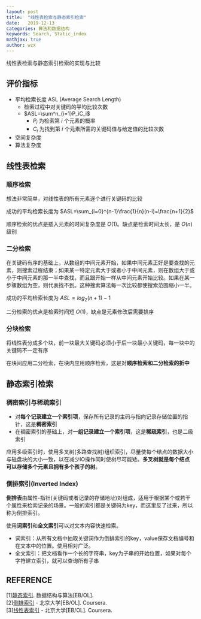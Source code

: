 ```yaml
---
layout: post
title:  "线性表检索与静态索引检索"
date:   2019-12-13
categories: 算法和数据结构
keywords: Search, Static_index
mathjax: true
author: wzx
---
```


线性表检索与静态索引检索的实现与比较




## 评价指标
- 平均检索长度 ASL (Average Search Length)
    - 检索过程中对关键码的平均比较次数
    - $ASL=\sum^n_{i=1}P_iC_i$
        - $P_i$ 为检索第 $i$ 个元素的概率
        - $C_i$ 为找到第 $i$ 个元素所需的关键码值与给定值的比较次数
- 空间复杂度
- 算法复杂度

## 线性表检索
### 顺序检索
想法非常简单，对线性表的所有元素逐个进行关键码的比较

成功的平均检索长度为 $ASL=\sum_{i=0}^{n-1}\frac{1}{n}(n-i)=\frac{n+1}{2}$

顺序检索的优点是插入元素的时间复杂度是 $O(1)$。缺点是检索时间太长，是 $O(n)$ 级别

### 二分检索
在关键码有序的基础上，从数组的中间元素开始，如果中间元素正好是要查找的元素，则搜索过程结束；如果某一特定元素大于或者小于中间元素，则在数组大于或小于中间元素的那一半中查找，而且跟开始一样从中间元素开始比较。如果在某一步骤数组为空，则代表找不到。这种搜索算法每一次比较都使搜索范围缩小一半。

成功的平均检索长度为 $ASL=log_2(n+1)-1$

二分检索的优点是检索时间短  $O(1)$，缺点是元素修改后需要排序

### 分块检索
将线性表分成多个块，前一块最大关键码必须小于后一块最小关键码，每一块中的关键码不一定有序

在块间应用二分检索，在块内应用顺序检索，这是对**顺序检索和二分检索的折中**

## 静态索引检索
### 稠密索引与稀疏索引
- 对**每个记录建立一个索引项**，保存所有记录的主码与指向记录存储位置的指针，这是**稠密索引**
- 在稠密索引的基础上，对**一组记录建立一个索引项**，这是**稀疏索引**，也是二级索引

应用多级索引时，使用多叉树(多路查找树)组织索引，尽量使每个结点的数据大小与磁盘块的大小一致，以在减少IO操作同时使树尽可能矮。**多叉树就是每个结点可以存储多个元素且拥有多个孩子的树**。

### 倒排索引(Inverted Index)
**倒排表**由属性-指针(关键码或者记录的存储地址)对组成，适用于根据某个或若干个属性来检索记录的场景。一般的索引都是关键码为key，而这里反了过来，所以称为倒排索引。

使用**词索引**和**全文索引**可以对文本内容快速检索。
- 词索引：从所有文档中抽取关键词作为倒排索引的key，value保存文档编号和在文本中的位置。使用相对广泛。
- 全文索引：把文档看作一个长的字符串，key为子串的开始位置，如果对每个字符建立索引，就可以查询所有子串

## REFERENCE
[1][静态索引](https://www.coursera.org/learn/gaoji-shuju-jiegou/lecture/FyDyQ/jing-tai-suo-yin). 数据结构与算法[EB/OL].  
[2][倒排索引](https://www.coursera.org/learn/gaoji-shuju-jiegou/lecture/ZzldC/dao-pai-suo-yin) - 北京大学[EB/OL]. Coursera.  
[3][线性表索引](https://www.coursera.org/learn/gaoji-shuju-jiegou/lecture/cDAKM/xian-xing-biao-suo-yin) - 北京大学[EB/OL]. Coursera.
